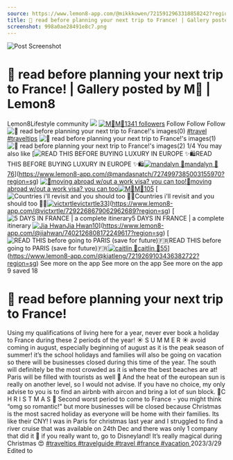 ```yaml
---
source: https://www.lemon8-app.com/@mikkkowen/7215912963318858242?region=sg
title: 👀 read before planning your next trip to France! | Gallery posted by M🐹 | Lemon8
screenshot: 998a0ae28491e8c7.png
---
```



![Post Screenshot](998a0ae28491e8c7.png)
# 👀 read before planning your next trip to France! | Gallery posted by M🐹 | Lemon8
[](https://www.lemon8-app.com/feed/foryou?region=sg)
Lemon8Lifestyle community
[](https://www.lemon8-app.com/search/sug?region=sg)![](https://lemon8.onelink.me/FMQw?pid=website_direct&af_force_dp=false&af_dp=snssdk2657%3A%2F%2Farticle_detail_page%3Fgroup_id%3D7215912963318858242%26pid%3Dwebsite_direct&retargeting=true&ab_version=73512074&af_web_dp=https%3A%2F%2Fplay.google.com%2Fstore%2Fapps%2Fdetails%3Fid%3Dcom.bd.nproject&amp_extra=%7B%22seo_page_id%22%3A%22729647782157002405%22%2C%22traffic_type%22%3A%22website_direct%22%2C%22web_id%22%3A%227481733424340829704%22%2C%22enter_position%22%3A%22smart_banner%22%2C%22enter_page_id%22%3A%227215912963318858242%22%2C%22enter_page_type%22%3A%22article%22%7D)
[![M🐹](https://p16-lemon8-sign-sg.tiktokcdn.com/user-avatar-alisg/22841b927145faaa47200d610badc62f~tplv-sdweummd6v-shrink:120:0:q75.jpeg?lk3s=66c60501&source=feed_user&x-expires=1744588800&x-signature=agmEW1sci7ATer6HhcTuUIuKcFU%3D)](https://www.lemon8-app.com/@mikkkowen?region=sg)[M🐹1341 followers](https://www.lemon8-app.com/@mikkkowen?region=sg)
Follow
Follow
Follow
![👀 read before planning your next trip to France!'s images\(0\)](https://p16-lemon8-sign-sg.tiktokcdn.com/tos-alisg-v-a3e477-sg/09de82d0f23b4e1b9848db70b3f87705~tplv-sdweummd6v-wap-logo-v1:QG1pa2trb3dlbg==:1080:0.webp?lk3s=66c60501&source=wap_large_logo_image&x-expires=1744588800&x-signature=9ikRc8ttpjVmQHYQMIMR6X0qTJY%3D)
[#travel](https://www.lemon8-app.com/topic/7198471901373923334?region=sg)
[#traveltips](https://www.lemon8-app.com/topic/7195794094470250501?region=sg)
![👀 read before planning your next trip to France!'s images\(1\)](https://p16-lemon8-sign-sg.tiktokcdn.com/tos-alisg-v-a3e477-sg/f68bca5d1bbc431b84c3b128369007f3~tplv-sdweummd6v-wap-logo-v1:QG1pa2trb3dlbg==:1080:0.webp?lk3s=66c60501&source=wap_large_logo_image&x-expires=1744588800&x-signature=zQOfk74t%2BXrYSeYBwtxDtiGt1Gs%3D)
![👀 read before planning your next trip to France!'s images\(2\)](https://p16-lemon8-sign-sg.tiktokcdn.com/tos-alisg-v-a3e477-sg/5a4e9b56dbed41668759d5e8b2cf129f~tplv-sdweummd6v-wap-logo-v1:QG1pa2trb3dlbg==:1080:0.webp?lk3s=66c60501&source=wap_large_logo_image&x-expires=1744588800&x-signature=GEGDGQ3HUQwkyL45TfqYmEtAYD0%3D)
1/4
You may also like
[![READ THIS BEFORE BUYING LUXURY IN EUROPE ✨🛍️](https://p16-lemon8-sign-sg.tiktokcdn.com/tos-alisg-v-a3e477-sg/o0AKXCYbbJDCHgDFEOnrQ3efAcL6AJIIvKfAQ7~tplv-sdweummd6v-shrink:640:0:q50.webp?lk3s=66c60501&source=seo_middle_feed_list&x-expires=1773532800&x-signature=Xw6yK5poqTDeiIqolthvSYZTjjk%3D)READ THIS BEFORE BUYING LUXURY IN EUROPE ✨🛍️[![mandalyn 🌸](https://p16-lemon8-sign-sg.tiktokcdn.com/user-avatar-alisg/d07874f21c9821becdc5027e856c7304~tplv-sdweummd6v-shrink:120:0:q75.jpeg?lk3s=66c60501&source=feed_user&x-expires=1744588800&x-signature=3wcW4qyu4NTG7U%2Fwn%2BmCaS6u9Eo%3D)mandalyn 🌸76](https://www.lemon8-app.com/@mandasnatch?region=sg)](https://www.lemon8-app.com/@mandasnatch/7274997385003155970?region=sg)
[![💌moving abroad w/out a work visa? you can too!](https://p16-lemon8-sign-sg.tiktokcdn.com/tos-alisg-v-a3e477-sg/ogepDR1JDAEIAbAE3eGogMgfQQAXhabXbLc7CO~tplv-sdweummd6v-shrink:640:0:q50.webp?lk3s=66c60501&source=seo_middle_feed_list&x-expires=1773532800&x-signature=i2y5l1oVBb4Fp4gHfk6E9GWB4xE%3D)💌moving abroad w/out a work visa? you can too![![M🐹](https://p16-lemon8-sign-sg.tiktokcdn.com/user-avatar-alisg/22841b927145faaa47200d610badc62f~tplv-sdweummd6v-shrink:120:0:q75.jpeg?lk3s=66c60501&source=feed_user&x-expires=1744588800&x-signature=agmEW1sci7ATer6HhcTuUIuKcFU%3D)M🐹105](https://www.lemon8-app.com/@mikkkowen?region=sg)](https://www.lemon8-app.com/@mikkkowen/7359121851924234753?region=sg)
[![Countries i'll revisit and you should too 🥺😍](https://p16-lemon8-sign-sg.tiktokcdn.com/tos-alisg-v-a3e477-sg/oYyAQEzGBCDEaEi2xBAIyQNAAmeggNfAdyWBix~tplv-sdweummd6v-shrink:640:0:q50.webp?lk3s=66c60501&source=seo_middle_feed_list&x-expires=1773532800&x-signature=tIvgOde2rea9ho9JGKH%2BBppHinA%3D)Countries i'll revisit and you should too 🥺😍[![victxrtle](https://p16-lemon8-sign-sg.tiktokcdn.com/user-avatar-alisg/e0604c1d52d7a17c34789465b6b97a09~tplv-sdweummd6v-shrink:120:0:q75.jpeg?lk3s=66c60501&source=feed_user&x-expires=1744588800&x-signature=Dlkd3qou8Qko%2BAjoqPJDaibynvE%3D)victxrtle33](https://www.lemon8-app.com/@victxrtle?region=sg)](https://www.lemon8-app.com/@victxrtle/7292268679062962689?region=sg)
[![5 DAYS IN FRANCE | a complete itinerary ](https://p16-lemon8-sign-sg.tiktokcdn.com/tos-alisg-v-a3e477-sg/oUFtDEgcI7mArV9fQCzALQFAFuGWmBfclNEp36~tplv-sdweummd6v-shrink:640:0:q50.webp?lk3s=66c60501&source=seo_middle_feed_list&x-expires=1773532800&x-signature=TFCbs6N%2Fwld9nznOx9Vla1HYl%2FE%3D)5 DAYS IN FRANCE | a complete itinerary [![Jia Hwan](https://p16-lemon8-sign-sg.tiktokcdn.com/user-avatar-alisg/cbb871e67bb26ff3900c62c4d24ce0b3~tplv-sdweummd6v-shrink:120:0:q75.jpeg?lk3s=66c60501&source=feed_user&x-expires=1744588800&x-signature=pYjfcM%2BZoOAWDmeIshTCFYs4o68%3D)Jia Hwan10](https://www.lemon8-app.com/@jiahwan?region=sg)](https://www.lemon8-app.com/@jiahwan/7402126808172249617?region=sg)
[![READ THIS before going to PARIS \(save for future\)🇫🇷](https://p16-lemon8-sign-sg.tiktokcdn.com/tos-alisg-v-a3e477-sg/a7c5e4c208d94e2c96ea2719f7b955e3~tplv-sdweummd6v-shrink:640:0:q50.webp?lk3s=66c60501&source=seo_middle_feed_list&x-expires=1773532800&x-signature=WNswsv513HkfWOWaUiPP9imq8pg%3D)READ THIS before going to PARIS (save for future)🇫🇷[![caitlin 🐙](https://p16-lemon8-sign-sg.tiktokcdn.com/user-avatar-alisg/59533139d2835679f1852473682a10a3~tplv-sdweummd6v-shrink:120:0:q75.jpeg?lk3s=66c60501&source=feed_user&x-expires=1744588800&x-signature=ougrFZ6ROC%2Bzycj4Y5uNFnSNkPU%3D)caitlin 🐙55](https://www.lemon8-app.com/@kiatleng?region=sg)](https://www.lemon8-app.com/@kiatleng/7219269103436382722?region=sg)
See more on the app
See more on the app
See more on the app
9 saved
18
# 👀 read before planning your next trip to France!
Using my qualifications of living here for a year, never ever book a holiday to France during these 2 periods of the year!
☀️ S U M M E R ☀️
avoid coming in august, especially beginning of august as it is the peak season of summer! it’s the school holidays and families will also be going on vacation so there will be businesses closed during this time of the year. The south will definitely be the most crowded as it is where the best beaches are at! Paris will be filled with tourists as well 🥲 And the heat of the european sun is really on another level, so I would not advise. 
If you have no choice, my only advise to you is to find an airbnb with aircon and bring a lot of sun block.
🎄C H R I S T M A S 🎄
Second worst period to come to France - you might think “omg so romantic!” but more businesses will be closed because Christmas is the most sacred holiday as everyone will be home with their families. Its like their CNY! I was in Paris for christmas last year and I struggled to find a river cruise that was available on 24th Dec and there was only 1 company that did it 🫠
if you really want to, go to Disneyland! It’s really magical during Christmas 😍
[#traveltips ](https://www.lemon8-app.com/topic/7195794094470250501?region=sg)[#travelguide ](https://www.lemon8-app.com/topic/7086720246836379649?region=sg)[#travel ](https://www.lemon8-app.com/topic/7198471901373923334?region=sg)[#france ](https://www.lemon8-app.com/topic/7205086327904223238?region=sg)[#vacation ](https://www.lemon8-app.com/topic/7198482787547561990?region=sg)
2023/3/29 Edited to
#